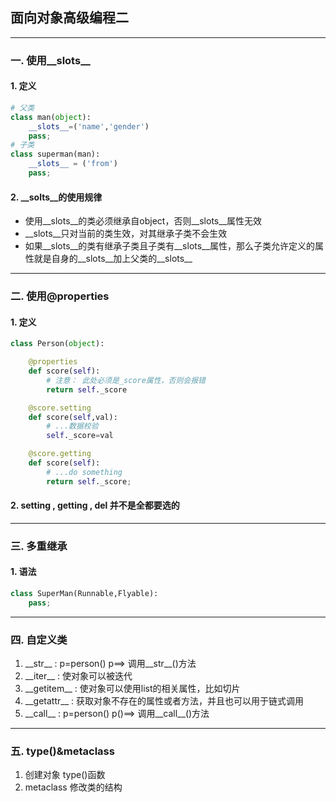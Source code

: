 ## **面向对象高级编程二**

***

### 一. 使用__slots__
#### 1. 定义
```python
# 父类
class man(object):
    __slots__=('name','gender')
    pass;
# 子类
class superman(man):
    __slots__ = ('from')
    pass;
```
#### 2. __solts__的使用规律
* 使用__slots__的类必须继承自object，否则__slots__属性无效
* __slots__只对当前的类生效，对其继承子类不会生效
* 如果__slots__的类有继承子类且子类有__slots__属性，那么子类允许定义的属性就是自身的__slots__加上父类的__slots__ 
        
***

### 二. 使用@properties
#### 1. 定义
```python
class Person(object):

    @properties
    def score(self): 
        # 注意： 此处必须是_score属性，否则会报错
        return self._score

    @score.setting
    def score(self,val):
        # ...数据校验
        self._score=val

    @score.getting
    def score(self):
        # ...do something
        return self._score;
```
#### 2. setting , getting , del 并不是全都要选的

***    

### 三. 多重继承
#### 1. 语法
```python
class SuperMan(Runnable,Flyable):
    pass;
```

***

### 四. 自定义类
1. \_\_str\_\_  : p=person()  p==> 调用__str__()方法
2. \_\_iter\_\_ : 使对象可以被迭代
3. \_\_getitem\_\_ : 使对象可以使用list的相关属性，比如切片
4. \_\_getattr\_\_ : 获取对象不存在的属性或者方法，并且也可以用于链式调用
5. \_\_call\_\_ : p=person() p()==> 调用__call__()方法

***

### 五. type()&metaclass
1. 创建对象 type()函数
2. metaclass 修改类的结构



